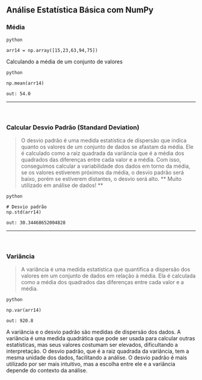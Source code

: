 ㅤ
## **Análise Estatística Básica com NumPy**

### Média
```
python

arr14 = np.array([15,23,63,94,75])
```
Calculando a média de um conjunto de valores
```
python

np.mean(arr14)
```
```
out: 54.0
```


***
ㅤ

### Calcular Desvio Padrão (Standard Deviation)

>O desvio padrão é uma medida estatística de dispersão que indica quanto os valores de um conjunto de dados se afastam da média. Ele é calculado como a raiz quadrada da variância que é a média dos quadrados das diferenças entre cada valor e a média. Com isso, conseguimos calcular a variabilidade dos dados em torno da média, se os valores estiverem próximos da média, o desvio padrão será baixo, porém se estiverem distantes, o desvio será alto. ** Muito utilizado em análise de dados! **

```
python

# Desvio padrão 
np.std(arr14)
```
```
out: 30.34468652004828
```


***
ㅤ

### Variância

>A variância é uma medida estatística que quantifica a dispersão dos valores em um conjunto de dados em relação à média. Ela é calculada como a média dos quadrados das diferenças entre cada valor e a média.

```
python

np.var(arr14)
```
```
out: 920.8
```

A variância e o desvio padrão são medidas de dispersão dos dados. A variância é uma medida quadrática que pode ser usada para calcular outras estatísticas, mas seus valores costumam ser elevados, dificultando a interpretação. O desvio padrão, que é a raiz quadrada da variância, tem a mesma unidade dos dados, facilitando a análise. O desvio padrão é mais utilizado por ser mais intuitivo, mas a escolha entre ele e a variância depende do contexto da análise.


ㅤ